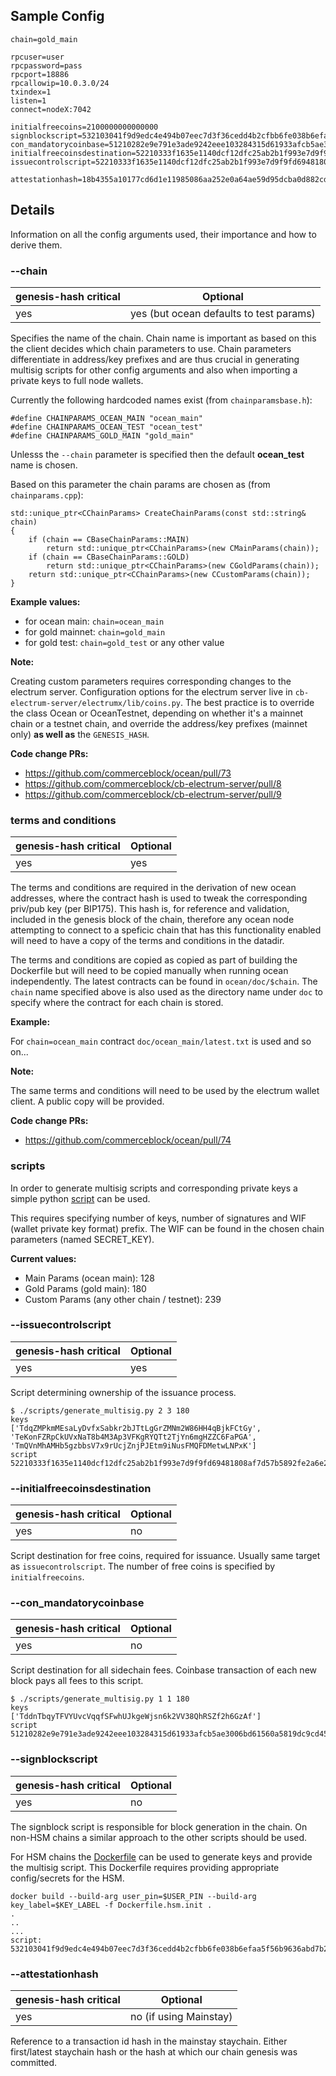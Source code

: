 ## Sample Config

```
chain=gold_main

rpcuser=user
rpcpassword=pass
rpcport=18886
rpcallowip=10.0.3.0/24
txindex=1
listen=1
connect=nodeX:7042

initialfreecoins=2100000000000000
signblockscript=532103041f9d9edc4e494b07eec7d3f36cedd4b2cfbb6fe038b6efaa5f56b9636abd7b21037c06b0c66c98468d64bb43aff91a65c0a576113d8d978c3af191e38845ae5dab21031bd16518d76451e7cf13f64087e4ae4816d08ae1d579fa6c172dcfe4476bd7da210226c839b56b99af781bbb4ce14365744253ae75ffe6f9182dd7b0df95c439537a21023cd2fc00c9cb185b4c0da16a45a1039e16709a61fb22340645790b7d1391b66055ae
con_mandatorycoinbase=51210282e9e791e3ade9242eee103284315d61933afcb5ae3006bd61560a5819dc9cd451ae
initialfreecoinsdestination=52210333f1635e1140dcf12dfc25ab2b1f993e7d9f9fd69481808af7d57b5892fe2a6e21028e029a8383c812f7a1c64a5daeee0ac1df79dd5a0915654733ad0d5c2a7cda642103856c9deac8e061e7cb086922c73104869708a8081dc38e1c4290d6d409476cc553ae
issuecontrolscript=52210333f1635e1140dcf12dfc25ab2b1f993e7d9f9fd69481808af7d57b5892fe2a6e21028e029a8383c812f7a1c64a5daeee0ac1df79dd5a0915654733ad0d5c2a7cda642103856c9deac8e061e7cb086922c73104869708a8081dc38e1c4290d6d409476cc553ae

attestationhash=18b4355a10177cd6d1e11985086aa252e0a64ae59d95dcba0d882cdd99fa3564
```

## Details

Information on all the config arguments used, their importance and how to derive them.

### --chain

genesis-hash critical | Optional
--- | ---
yes | yes (but ocean defaults to test params)


Specifies the name of the chain. Chain name is important as based on this the client decides which chain parameters to use. Chain parameters differentiate in address/key prefixes and are thus crucial in generating multisig scripts for other config arguments and also when importing a private keys to full node wallets.


Currently the following hardcoded names exist (from `chainparamsbase.h`):
```
#define CHAINPARAMS_OCEAN_MAIN "ocean_main"
#define CHAINPARAMS_OCEAN_TEST "ocean_test"
#define CHAINPARAMS_GOLD_MAIN "gold_main"
```

Unlesss the `--chain` parameter is specified then the default **ocean_test** name is chosen.

Based on this parameter the chain params are chosen as (from `chainparams.cpp`):
```
std::unique_ptr<CChainParams> CreateChainParams(const std::string& chain)
{
    if (chain == CBaseChainParams::MAIN)
        return std::unique_ptr<CChainParams>(new CMainParams(chain));
    if (chain == CBaseChainParams::GOLD)
        return std::unique_ptr<CChainParams>(new CGoldParams(chain));
    return std::unique_ptr<CChainParams>(new CCustomParams(chain));
}
```

**Example values:**

- for ocean main: `chain=ocean_main`
- for gold mainnet: `chain=gold_main`
- for gold test: `chain=gold_test` or any other value

**Note:**

Creating custom parameters requires corresponding changes to the electrum server. Configuration options for the electrum server live in `cb-electrum-server/electrumx/lib/coins.py`. The best practice is to override the class Ocean or OceanTestnet, depending on whether it's a mainnet chain or a testnet chain, and override the address/key prefixes (mainnet only) **as well as** the `GENESIS_HASH`.

**Code change PRs:**

- https://github.com/commerceblock/ocean/pull/73
- https://github.com/commerceblock/cb-electrum-server/pull/8
- https://github.com/commerceblock/cb-electrum-server/pull/9

### terms and conditions

genesis-hash critical | Optional
--- | ---
yes | yes

The terms and conditions are required in the derivation of new ocean addresses, where the contract hash is used to tweak the corresponding priv/pub key (per BIP175). This hash is, for reference and validation, included in the genesis block of the chain, therefore any ocean node attempting to connect to a speficic chain that has this functionality enabled will need to have a copy of the terms and conditions in the datadir.


The terms and conditions are copied as copied as part of building the Dockerfile but will need to be copied manually when running ocean independently. The latest contracts can be found in `ocean/doc/$chain`. The `chain` name specified above is also used as the directory name under `doc` to specify where the contract for each chain is stored.

**Example:**

For `chain=ocean_main` contract `doc/ocean_main/latest.txt` is used and so on...

**Note:**

The same terms and conditions will need to be used by the electrum wallet client. A public copy will be provided.

**Code change PRs:**

- https://github.com/commerceblock/ocean/pull/74

### scripts

In order to generate multisig scripts and corresponding private keys a simple python [script](https://github.com/commerceblock/federation/blob/master/scripts/generate_multisig.py) can be used.

This requires specifying number of keys, number of signatures and WIF (wallet private key format) prefix. The WIF can be found in the chosen chain parameters (named SECRET_KEY).

**Current values:**

- Main Params (ocean main): 128
- Gold Params (gold main): 180
- Custom Params (any other chain / testnet): 239

### --issuecontrolscript

genesis-hash critical | Optional
--- | ---
yes | yes

Script determining ownership of the issuance process.

```
$ ./scripts/generate_multisig.py 2 3 180
keys
['TdqZMPkmMEsaLyDvfxSabkr2bJTtLgGrZMNm2W86HH4qBjkFCtGy', 'TeKonFZRpCkUVxNaT8b4M3Ap3VFKgRYQTt2TjYn6mgHZZC6FaPGA', 'TmQVnMhAMHb5gzbbsV7x9rUcjZnjPJEtm9iNusFMQFDMetwLNPxK']
script
52210333f1635e1140dcf12dfc25ab2b1f993e7d9f9fd69481808af7d57b5892fe2a6e21028e029a8383c812f7a1c64a5daeee0ac1df79dd5a0915654733ad0d5c2a7cda642103856c9deac8e061e7cb086922c73104869708a8081dc38e1c4290d6d409476cc553ae
```

### --initialfreecoinsdestination

genesis-hash critical | Optional
--- | ---
yes | no

Script destination for free coins, required for issuance. Usually same target as `issuecontrolscript`. The number of free coins is specified by `initialfreecoins`.

### --con_mandatorycoinbase

genesis-hash critical | Optional
--- | ---
yes | no

Script destination for all sidechain fees. Coinbase transaction of each new block pays all fees to this script.

```
$ ./scripts/generate_multisig.py 1 1 180
keys
['TddnTbqyTFVYUvcVqqfSFwhUJkgeWjsn6k2VV38QhRSZf2h6GzAf']
script
51210282e9e791e3ade9242eee103284315d61933afcb5ae3006bd61560a5819dc9cd451ae
```

### --signblockscript

genesis-hash critical | Optional
--- | ---
yes | no

The signblock script is responsible for block generation in the chain. On non-HSM chains a similar approach to the other scripts should be used.

For HSM chains the [Dockerfile](https://github.com/commerceblock/federation/blob/master/Dockerfile.hsm.init) can be used to generate keys and provide the multisig script. This Dockerfile requires providing appropriate config/secrets for the HSM.

```
docker build --build-arg user_pin=$USER_PIN --build-arg key_label=$KEY_LABEL -f Dockerfile.hsm.init .
.
..
...
script: 532103041f9d9edc4e494b07eec7d3f36cedd4b2cfbb6fe038b6efaa5f56b9636abd7b21037c06b0c66c98468d64bb43aff91a65c0a576113d8d978c3af191e38845ae5dab21031bd16518d76451e7cf13f64087e4ae4816d08ae1d579fa6c172dcfe4476bd7da210226c839b56b99af781bbb4ce14365744253ae75ffe6f9182dd7b0df95c439537a21023cd2fc00c9cb185b4c0da16a45a1039e16709a61fb22340645790b7d1391b66055ae
```

### --attestationhash

genesis-hash critical | Optional
--- | ---
yes | no (if using Mainstay)

Reference to a transaction id hash in the mainstay staychain. Either first/latest staychain hash or the hash at which our chain genesis was committed.

